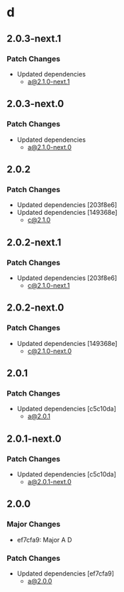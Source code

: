 # d

## 2.0.3-next.1

### Patch Changes

- Updated dependencies
  - a@2.1.0-next.1

## 2.0.3-next.0

### Patch Changes

- Updated dependencies
  - a@2.1.0-next.0

## 2.0.2

### Patch Changes

- Updated dependencies [203f8e6]
- Updated dependencies [149368e]
  - c@2.1.0

## 2.0.2-next.1

### Patch Changes

- Updated dependencies [203f8e6]
  - c@2.1.0-next.1

## 2.0.2-next.0

### Patch Changes

- Updated dependencies [149368e]
  - c@2.1.0-next.0

## 2.0.1

### Patch Changes

- Updated dependencies [c5c10da]
  - a@2.0.1

## 2.0.1-next.0

### Patch Changes

- Updated dependencies [c5c10da]
  - a@2.0.1-next.0

## 2.0.0

### Major Changes

- ef7cfa9: Major A D

### Patch Changes

- Updated dependencies [ef7cfa9]
  - a@2.0.0
